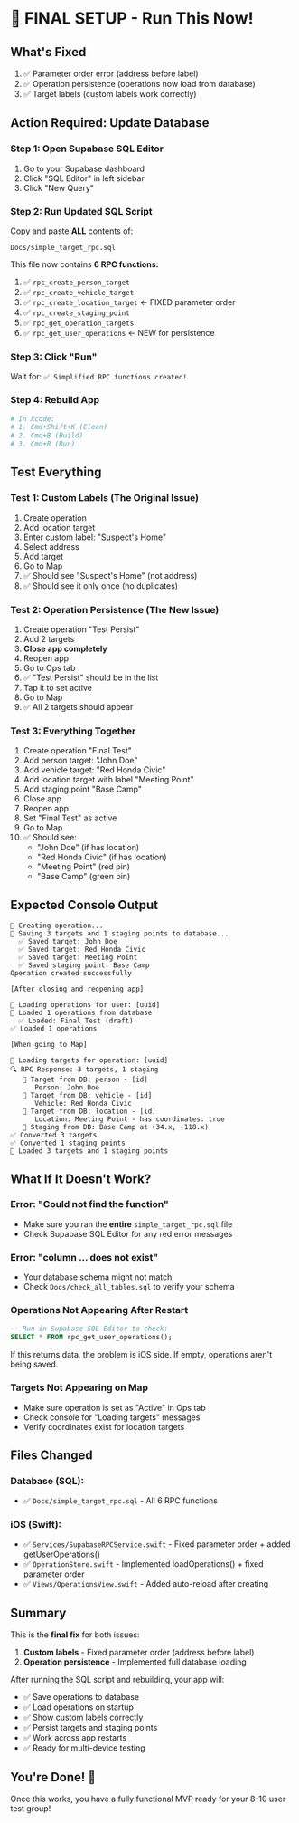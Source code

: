 # 🚀 FINAL SETUP - Run This Now!

## What's Fixed
1. ✅ Parameter order error (address before label)
2. ✅ Operation persistence (operations now load from database)
3. ✅ Target labels (custom labels work correctly)

## Action Required: Update Database

### Step 1: Open Supabase SQL Editor
1. Go to your Supabase dashboard
2. Click "SQL Editor" in left sidebar
3. Click "New Query"

### Step 2: Run Updated SQL Script
Copy and paste **ALL** contents of:
```
Docs/simple_target_rpc.sql
```

This file now contains **6 RPC functions:**
1. ✅ `rpc_create_person_target`
2. ✅ `rpc_create_vehicle_target`
3. ✅ `rpc_create_location_target` ← FIXED parameter order
4. ✅ `rpc_create_staging_point`
5. ✅ `rpc_get_operation_targets`
6. ✅ `rpc_get_user_operations` ← NEW for persistence

### Step 3: Click "Run"
Wait for: `✅ Simplified RPC functions created!`

### Step 4: Rebuild App
```bash
# In Xcode:
# 1. Cmd+Shift+K (Clean)
# 2. Cmd+B (Build)
# 3. Cmd+R (Run)
```

## Test Everything

### Test 1: Custom Labels (The Original Issue)
1. Create operation
2. Add location target
3. Enter custom label: "Suspect's Home"
4. Select address
5. Add target
6. Go to Map
7. ✅ Should see "Suspect's Home" (not address)
8. ✅ Should see it only once (no duplicates)

### Test 2: Operation Persistence (The New Issue)
1. Create operation "Test Persist"
2. Add 2 targets
3. **Close app completely**
4. Reopen app
5. Go to Ops tab
6. ✅ "Test Persist" should be in the list
7. Tap it to set active
8. Go to Map
9. ✅ All 2 targets should appear

### Test 3: Everything Together
1. Create operation "Final Test"
2. Add person target: "John Doe"
3. Add vehicle target: "Red Honda Civic"
4. Add location target with label "Meeting Point"
5. Add staging point "Base Camp"
6. Close app
7. Reopen app
8. Set "Final Test" as active
9. Go to Map
10. ✅ Should see:
    - "John Doe" (if has location)
    - "Red Honda Civic" (if has location)
    - "Meeting Point" (red pin)
    - "Base Camp" (green pin)

## Expected Console Output

```
💾 Creating operation...
💾 Saving 3 targets and 1 staging points to database...
  ✅ Saved target: John Doe
  ✅ Saved target: Red Honda Civic
  ✅ Saved target: Meeting Point
  ✅ Saved staging point: Base Camp
Operation created successfully

[After closing and reopening app]

🔄 Loading operations for user: [uuid]
🔄 Loaded 1 operations from database
  ✅ Loaded: Final Test (draft)
✅ Loaded 1 operations

[When going to Map]

🔄 Loading targets for operation: [uuid]
🔍 RPC Response: 3 targets, 1 staging
   🎯 Target from DB: person - [id]
      Person: John Doe
   🎯 Target from DB: vehicle - [id]
      Vehicle: Red Honda Civic
   🎯 Target from DB: location - [id]
      Location: Meeting Point - has coordinates: true
   📍 Staging from DB: Base Camp at (34.x, -118.x)
✅ Converted 3 targets
✅ Converted 1 staging points
📍 Loaded 3 targets and 1 staging points
```

## What If It Doesn't Work?

### Error: "Could not find the function"
- Make sure you ran the **entire** `simple_target_rpc.sql` file
- Check Supabase SQL Editor for any red error messages

### Error: "column ... does not exist"
- Your database schema might not match
- Check `Docs/check_all_tables.sql` to verify your schema

### Operations Not Appearing After Restart
```sql
-- Run in Supabase SQL Editor to check:
SELECT * FROM rpc_get_user_operations();
```
If this returns data, the problem is iOS side. If empty, operations aren't being saved.

### Targets Not Appearing on Map
- Make sure operation is set as "Active" in Ops tab
- Check console for "Loading targets" messages
- Verify coordinates exist for location targets

## Files Changed

### Database (SQL):
- ✅ `Docs/simple_target_rpc.sql` - All 6 RPC functions

### iOS (Swift):
- ✅ `Services/SupabaseRPCService.swift` - Fixed parameter order + added getUserOperations()
- ✅ `OperationStore.swift` - Implemented loadOperations() + fixed parameter order
- ✅ `Views/OperationsView.swift` - Added auto-reload after creating

## Summary

This is the **final fix** for both issues:
1. **Custom labels** - Fixed parameter order (address before label)
2. **Operation persistence** - Implemented full database loading

After running the SQL script and rebuilding, your app will:
- ✅ Save operations to database
- ✅ Load operations on startup
- ✅ Show custom labels correctly
- ✅ Persist targets and staging points
- ✅ Work across app restarts
- ✅ Ready for multi-device testing

## You're Done! 🎉

Once this works, you have a fully functional MVP ready for your 8-10 user test group!

